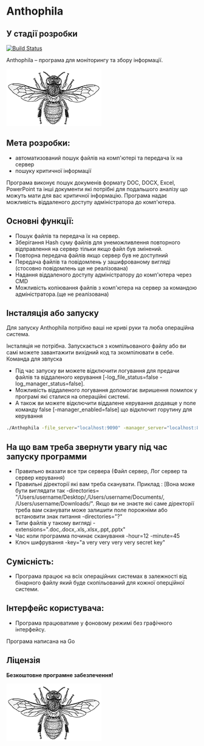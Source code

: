 # Anthophila
## У стадії розробки

[![Build Status](https://travis-ci.org/joemccann/dillinger.svg?branch=master)](https://github.com/rifatismailov/Anthophila)

Anthophila – програма для моніторингу та збору інформації.

![Logo](https://github.com/rifatismailov/Anthophila/blob/master/Anthophila.gif)


## Мета розробки:

- автоматизований пошук файлів на комп'ютері та передача їх на сервер
- пошуку критичної інформації


Програма виконує пошук докуменів формату DOC, DOCX, Excel, PowerPoint та інші документи які потрібні для подальшого аналізу що можуть мати для вас критичної інформацію.
Програма надає можливість віддаленого доступу адміністратора до комп'ютера.


## Основні функції:

- Пошук файлів та передача їх на сервер.
- Зберігання Hash суму файлів для унеможливлення повторного відправлення на сервер тільки якщо файл був змінений. 
- Повторна передача файлів якщо сервер був не доступний
- Передача файлів та повідомлень у зашифрованому вигляді (стосовно повідомлень ще не реалізована)
- Надання віддаленого доступу адміністратору до комп'ютера через CMD
- Можливість копіювання файлів з комп'ютера на сервер за командою адміністратора.(ще не реалізована)


## Інсталяція або запуску

Для запуску Anthophila потрібно ваші не криві руки та люба операційна система.

Інсталяція не потрібна. Запускається з компільованого файлу або ви самі можете завантажити вихідний код та зкомпілювати в себе.
Команда для звпуска
- Під час запуску ви можете відключити логування для предачи файлів та віддаленого керування [-log_file_status=false -log_manager_status=false].
- Можливість віддаленого логування допомогає виришення помилок у програмі які сталися на операційні системі. 
- А також ви можете відключити віддалене керування додавще у поле команду false [-manager_enabled=false] що відключит горутину для керування
```sh
./Anthophila -file_server="localhost:9090" -manager_server="localhost:8080" -log_server="localhost:7070" -directories="/Users/userName/doc,/Users/userName/file" -extensions=".doc,.docx,.xls,.xlsx,.ppt,.pptx" -hour=12 -minute=45 -key="a very very very very secret key" -log_file_status=true -log_manager_status=true -manager_enabled=false
```

## На що вам треба звернути увагу під час запуску программи
  
- Правильно вказати все три сервера (Файл сервер, Лог сервер та сервер керування)
- Правильні діректорії які вам треба сканувати. Приклад :
   [Вона може бути виглядати так -directories= "/Users/username/Desktop/,/Users/username/Documents/, /Users/username/Downloads/". Якщо ви не знаєте які саме діректорії треба вам сканувати може залишити поле порожніми або встановити знак питання -directories="?"
- Типи файлів у такому вигляді -extensions=".doc,.docx,.xls,.xlsx,.ppt,.pptx"
- Час коли программа починає сканування -hour=12 -minute=45
- Ключ шифрування -key="a very very very very secret key"
 


## Сумісність:

- Програма працює на всіх операційних системах в залежності від бінарного файлу який буде скопільований для кожної оперційної системи.

## Інтерфейс користувача:

- Програма працюватиме у фоновому режимі без графічного інтерфейсу.

Програма написана на Go



## Ліцензія

**Безкоштовне програмне забезпечення!**



![Logo](https://github.com/rifatismailov/Anthophila/blob/master/Anthophila.gif)